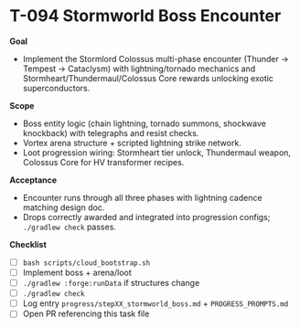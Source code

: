 # T-094 Stormworld Boss Encounter

**Goal**
- Implement the Stormlord Colossus multi-phase encounter (Thunder → Tempest → Cataclysm) with lightning/tornado mechanics and Stormheart/Thundermaul/Colossus Core rewards unlocking exotic superconductors.

**Scope**
- Boss entity logic (chain lightning, tornado summons, shockwave knockback) with telegraphs and resist checks.
- Vortex arena structure + scripted lightning strike network.
- Loot progression wiring: Stormheart tier unlock, Thundermaul weapon, Colossus Core for HV transformer recipes.

**Acceptance**
- Encounter runs through all three phases with lightning cadence matching design doc.
- Drops correctly awarded and integrated into progression configs; `./gradlew check` passes.

**Checklist**
- [ ] `bash scripts/cloud_bootstrap.sh`
- [ ] Implement boss + arena/loot
- [ ] `./gradlew :forge:runData` if structures change
- [ ] `./gradlew check`
- [ ] Log entry `progress/stepXX_stormworld_boss.md` + `PROGRESS_PROMPTS.md`
- [ ] Open PR referencing this task file
